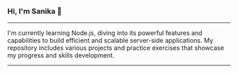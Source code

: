 <h3>Hi, I'm Sanika 👋</h3>
<hr>
I'm currently learning Node.js, diving into its powerful features and capabilities to build efficient and scalable server-side applications. 
My repository includes various projects and practice exercises that showcase my progress and skills development. 

<hr>
